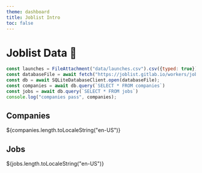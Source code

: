 ```yaml
---
theme: dashboard
title: Joblist Intro
toc: false
---
```


# Joblist Data 🚀

<!-- Load and transform the data -->

```js
const launches = FileAttachment("data/launches.csv").csv({typed: true});
const databaseFile = await fetch("https://joblist.gitlab.io/workers/joblist.db");
const db = await SQLiteDatabaseClient.open(databaseFile);
const companies = await db.query(`SELECT * FROM companies`)
const jobs = await db.query(`SELECT * FROM jobs`)
console.log("companies pass", companies);
```


<!-- Cards with big numbers -->

<div class="grid grid-cols-4">
  <div class="card">
    <h2>Companies</h2>
    <span class="big">${companies.length.toLocaleString("en-US")}</span>
  </div>
  <div class="card">
    <h2>Jobs</h2>
    <span class="big">${jobs.length.toLocaleString("en-US")}</span>
  </div>
</div>
